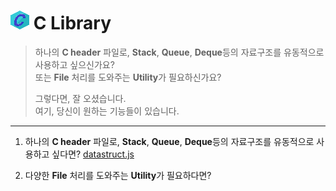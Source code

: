# ![C icon](https://github.com/hynrusang/c-lib/blob/main/resource/logo.png) C Library  
> 하나의 **C header** 파일로, **Stack**, **Queue**, **Deque**등의 자료구조를 유동적으로 사용하고 싶으신가요?  
> 또는 **File** 처리를 도와주는 **Utility**가 필요하신가요?  
>   
> 그렇다면, 잘 오셨습니다.  
> 여기, 당신이 원하는 기능들이 있습니다.
---
1. 하나의 **C header** 파일로, **Stack**, **Queue**, **Deque**등의 자료구조를 유동적으로 사용하고 싶다면? [datastruct.js](https://github.com/hynrusang/c-lib/blob/main/datastruct.md)  
  
2. 다양한 **File** 처리를 도와주는 **Utility**가 필요하다면?  
  
